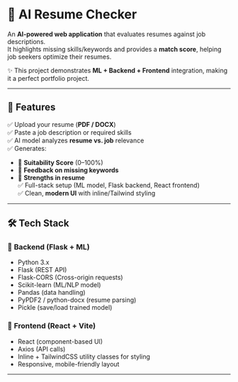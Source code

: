 # 📄 AI Resume Checker  

An **AI-powered web application** that evaluates resumes against job descriptions.  
It highlights missing skills/keywords and provides a **match score**, helping job seekers optimize their resumes.  

✨ This project demonstrates **ML + Backend + Frontend** integration, making it a perfect portfolio project.  

---

## 🚀 Features  

✅ Upload your resume (**PDF / DOCX**)  
✅ Paste a job description or required skills  
✅ AI model analyzes **resume vs. job** relevance  
✅ Generates:  
   - 🔹 **Suitability Score** (0–100%)  
   - 🔹 **Feedback on missing keywords**  
   - 🔹 **Strengths in resume**  
✅ Full-stack setup (ML model, Flask backend, React frontend)  
✅ Clean, **modern UI** with inline/Tailwind styling  

---

## 🛠️ Tech Stack  

### 🔹 **Backend (Flask + ML)**  
- Python 3.x  
- Flask (REST API)  
- Flask-CORS (Cross-origin requests)  
- Scikit-learn (ML/NLP model)  
- Pandas (data handling)  
- PyPDF2 / python-docx (resume parsing)  
- Pickle (save/load trained model)  

### 🔹 **Frontend (React + Vite)**  
- React (component-based UI)  
- Axios (API calls)  
- Inline + TailwindCSS utility classes for styling  
- Responsive, mobile-friendly layout  

---